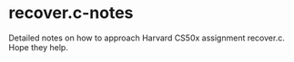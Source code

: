 # recover.c-notes
Detailed notes on how to approach Harvard CS50x assignment recover.c. Hope they help.
